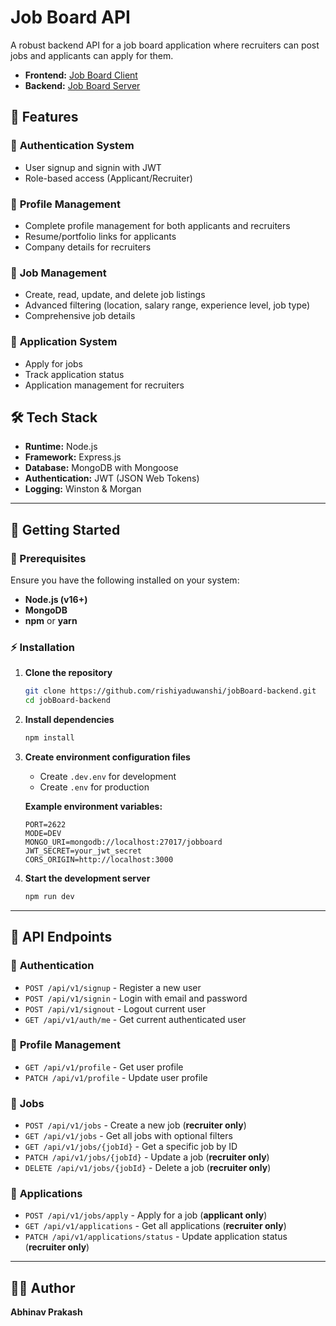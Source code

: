 # **Job Board API**  

A robust backend API for a job board application where recruiters can post jobs and applicants can apply for them.  

- **Frontend:** [Job Board Client](https://jobboard-cts.pages.dev)  
- **Backend:** [Job Board Server](https://job-board-s7zgm.ondigitalocean.app/)  

## **🌟 Features**  

### 🔑 **Authentication System**  
- User signup and signin with JWT  
- Role-based access (Applicant/Recruiter)  

### 👤 **Profile Management**  
- Complete profile management for both applicants and recruiters  
- Resume/portfolio links for applicants  
- Company details for recruiters  

### 📌 **Job Management**  
- Create, read, update, and delete job listings  
- Advanced filtering (location, salary range, experience level, job type)  
- Comprehensive job details  

### 📩 **Application System**  
- Apply for jobs  
- Track application status  
- Application management for recruiters  

## **🛠 Tech Stack**  

- **Runtime:** Node.js  
- **Framework:** Express.js  
- **Database:** MongoDB with Mongoose  
- **Authentication:** JWT (JSON Web Tokens)  
- **Logging:** Winston & Morgan  

---

## **🚀 Getting Started**  

### **📌 Prerequisites**  
Ensure you have the following installed on your system:  
- **Node.js (v16+)**  
- **MongoDB**  
- **npm** or **yarn**  

### **⚡ Installation**  

1. **Clone the repository**  
   ```bash
   git clone https://github.com/rishiyaduwanshi/jobBoard-backend.git
   cd jobBoard-backend
   ```

2. **Install dependencies**  
   ```bash
   npm install
   ```

3. **Create environment configuration files**  
   - Create `.dev.env` for development  
   - Create `.env` for production  

   **Example environment variables:**  
   ```plaintext
   PORT=2622
   MODE=DEV
   MONGO_URI=mongodb://localhost:27017/jobboard
   JWT_SECRET=your_jwt_secret
   CORS_ORIGIN=http://localhost:3000
   ```

4. **Start the development server**  
   ```bash
   npm run dev
   ```

---

## **📌 API Endpoints**  

### 🔑 **Authentication**  
- `POST /api/v1/signup` - Register a new user  
- `POST /api/v1/signin` - Login with email and password  
- `POST /api/v1/signout` - Logout current user  
- `GET /api/v1/auth/me` - Get current authenticated user  

### 👤 **Profile Management**  
- `GET /api/v1/profile` - Get user profile  
- `PATCH /api/v1/profile` - Update user profile  

### 📌 **Jobs**  
- `POST /api/v1/jobs` - Create a new job (**recruiter only**)  
- `GET /api/v1/jobs` - Get all jobs with optional filters  
- `GET /api/v1/jobs/{jobId}` - Get a specific job by ID  
- `PATCH /api/v1/jobs/{jobId}` - Update a job (**recruiter only**)  
- `DELETE /api/v1/jobs/{jobId}` - Delete a job (**recruiter only**)  

### 📩 **Applications**  
- `POST /api/v1/jobs/apply` - Apply for a job (**applicant only**)  
- `GET /api/v1/applications` - Get all applications (**recruiter only**)  
- `PATCH /api/v1/applications/status` - Update application status (**recruiter only**)  

---

## **👨‍💻 Author**  
**Abhinav Prakash**  

